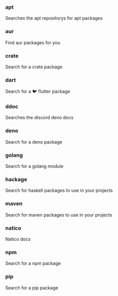 <div>

### apt
Searches the apt repositorys for apt packages


</div>

<div>

### aur
Find aur packages for you


</div>

<div>

### crate
Search for a crate package


</div>

<div>

### dart
Search for a 🐦 flutter package


</div>

<div>

### ddoc
Searches the discord deno docs


</div>

<div>

### deno
Search for a deno package


</div>

<div>

### golang
Search for a golang module


</div>

<div>

### hackage
Search for haskell packages to use in your projects


</div>

<div>

### maven
Search for maven packages to use in your projects


</div>

<div>

### natico
Natico docs


</div>

<div>

### npm
Search for a npm package


</div>

<div>

### pip
Search for a pip package


</div>